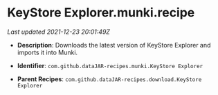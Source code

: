 # KeyStore Explorer.munki.recipe

_Last updated 2021-12-23 20:01:49Z_

- **Description**: Downloads the latest version of KeyStore Explorer and imports it into Munki.

- **Identifier**: `com.github.dataJAR-recipes.munki.KeyStore Explorer`

- **Parent Recipes**: `com.github.dataJAR-recipes.download.KeyStore Explorer`
